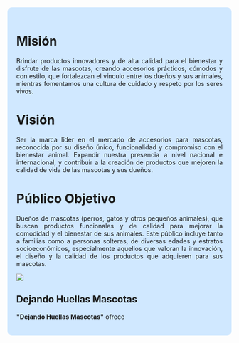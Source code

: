 <div style="text-align: justify; background-color: #d0e8ff; padding: 20px; border-radius: 10px;">

# Misión  
Brindar productos innovadores y de alta calidad para el bienestar y disfrute de las mascotas, creando accesorios prácticos, cómodos y con estilo, que fortalezcan el vínculo entre los dueños y sus animales, mientras fomentamos una cultura de cuidado y respeto por los seres vivos.  

# Visión  
Ser la marca líder en el mercado de accesorios para mascotas, reconocida por su diseño único, funcionalidad y compromiso con el bienestar animal. Expandir nuestra presencia a nivel nacional e internacional, y contribuir a la creación de productos que mejoren la calidad de vida de las mascotas y sus dueños.  

# Público Objetivo  
Dueños de mascotas (perros, gatos y otros pequeños animales), que buscan productos funcionales y de calidad para mejorar la comodidad y el bienestar de sus animales. Este público incluye tanto a familias como a personas solteras, de diversas edades y estratos socioeconómicos, especialmente aquellos que valoran la innovación, el diseño y la calidad de los productos que adquieren para sus mascotas.  



 
<img src="[https://github.com/Marybella39/dejando-huellas-mascotas/blob/1303b10d7cba56edb67c00ff98626dc944b63515/images.jfif](https://raw.githubusercontent.com/Marybella39/dejando-huellas-mascotas/refs/heads/main/Tienda.webp)" />

## Dejando Huellas Mascotas  
**"Dejando Huellas Mascotas"** ofrece



